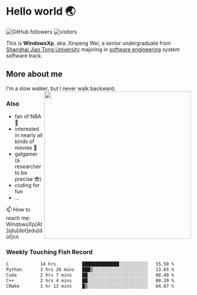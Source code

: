 <!--
**WindowsXp-Beta/WindowsXp-Beta** is a ✨ _special_ ✨ repository because its `README.md` (this file) appears on your GitHub profile.

Here are some ideas to get you started:

- 🔭 I’m currently working on ...
- 🌱 I’m currently learning ...
- 👯 I’m looking to collaborate on ...
- 🤔 I’m looking for help with ...
- 💬 Ask me about ...
- 📫 How to reach me: ...
- 😄 Pronouns: ...
- ⚡ Fun fact: ...
-->
# Hello world :earth_asia:

![GitHub followers](https://img.shields.io/github/followers/WindowsXp-Beta?style=social)
![visitors](https://visitor-badge.glitch.me/badge?page_id=WindowsXp-Beta)

This is **WindowsXp**, aka. Xinpeng Wei, a senior undergraduate from [Shanghai Jiao Tong University](http://en.sjtu.edu.cn/) majoring in [software engineering](http://www.se.sjtu.edu.cn/) system software track.

## More about me

I'm a slow walker, but I never walk backward.<img align='right' src='https://github-readme-stats.vercel.app/api/top-langs/?username=WindowsXp-Beta&layout=compact&hide=scss,hcl,Tcl&langs_count=5&theme=tokyonight' width='400px'>

### Also
- fan of NBA :basketball:
- interested in nearly all kinds of movies :movie_camera:
- galgamer (a researcher to be precise :sunglasses:)
- coding for fun
- ...

📫 How to reach me: WindowsXp[At]sjtu[dot]edu[dot]cn

### Weekly Touching Fish Record

<!--START_SECTION:waka-->

```txt
C            14 hrs          ██████████████░░░░░░░░░░░   55.50 %
Python       3 hrs 26 mins   ███▒░░░░░░░░░░░░░░░░░░░░░   13.65 %
Cuda         2 hrs 7 mins    ██░░░░░░░░░░░░░░░░░░░░░░░   08.40 %
C++          2 hrs 4 mins    ██░░░░░░░░░░░░░░░░░░░░░░░   08.20 %
CMake        1 hr 13 mins    █▒░░░░░░░░░░░░░░░░░░░░░░░   04.87 %
```

<!--END_SECTION:waka-->
